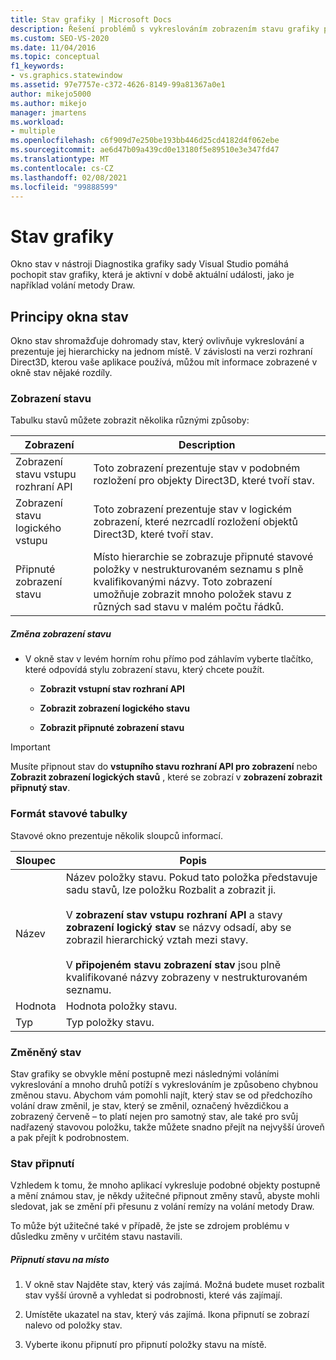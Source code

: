 ```yaml
---
title: Stav grafiky | Microsoft Docs
description: Řešení problémů s vykreslováním zobrazením stavu grafiky pro každé volání remízy. Části stavu, které byly změněny z předchozího volání, jsou zvýrazněny.
ms.custom: SEO-VS-2020
ms.date: 11/04/2016
ms.topic: conceptual
f1_keywords:
- vs.graphics.statewindow
ms.assetid: 97e7757e-c372-4626-8149-99a81367a0e1
author: mikejo5000
ms.author: mikejo
manager: jmartens
ms.workload:
- multiple
ms.openlocfilehash: c6f909d7e250be193bb446d25cd4182d4f062ebe
ms.sourcegitcommit: ae6d47b09a439cd0e13180f5e89510e3e347fd47
ms.translationtype: MT
ms.contentlocale: cs-CZ
ms.lasthandoff: 02/08/2021
ms.locfileid: "99888599"
---
```

# <a name="graphics-state"></a>Stav grafiky
Okno stav v nástroji Diagnostika grafiky sady Visual Studio pomáhá pochopit stav grafiky, která je aktivní v době aktuální události, jako je například volání metody Draw.

## <a name="understanding-the-state-window"></a>Principy okna stav
 Okno stav shromažďuje dohromady stav, který ovlivňuje vykreslování a prezentuje jej hierarchicky na jednom místě. V závislosti na verzi rozhraní Direct3D, kterou vaše aplikace používá, můžou mít informace zobrazené v okně stav nějaké rozdíly.

### <a name="state-views"></a>Zobrazení stavu
 Tabulku stavů můžete zobrazit několika různými způsoby:

|Zobrazení|Description|
|----------|-----------------|
|Zobrazení stavu vstupu rozhraní API|Toto zobrazení prezentuje stav v podobném rozložení pro objekty Direct3D, které tvoří stav.|
|Zobrazení stavu logického vstupu|Toto zobrazení prezentuje stav v logickém zobrazení, které nezrcadlí rozložení objektů Direct3D, které tvoří stav.|
|Připnuté zobrazení stavu|Místo hierarchie se zobrazuje připnuté stavové položky v nestrukturovaném seznamu s plně kvalifikovanými názvy. Toto zobrazení umožňuje zobrazit mnoho položek stavu z různých sad stavu v malém počtu řádků.|

##### <a name="to-change-the-state-view"></a>Změna zobrazení stavu

- V okně stav v levém horním rohu přímo pod záhlavím vyberte tlačítko, které odpovídá stylu zobrazení stavu, který chcete použít.

  - **Zobrazit vstupní stav rozhraní API**

  - **Zobrazit zobrazení logického stavu**

  - **Zobrazit připnuté zobrazení stavu**

> [!IMPORTANT]
> Musíte připnout stav do **vstupního stavu rozhraní API pro zobrazení** nebo **Zobrazit zobrazení logických stavů** , které se zobrazí v **zobrazení zobrazit připnutý stav**.

### <a name="state-table-format"></a>Formát stavové tabulky
 Stavové okno prezentuje několik sloupců informací.

|Sloupec|Popis|
|------------|-----------------|
|Název|Název položky stavu. Pokud tato položka představuje sadu stavů, lze položku Rozbalit a zobrazit ji.<br /><br /> V **zobrazení stav vstupu rozhraní API** a stavy **zobrazení logický stav** se názvy odsadí, aby se zobrazil hierarchický vztah mezi stavy.<br /><br /> V **připojeném stavu zobrazení stav** jsou plně kvalifikované názvy zobrazeny v nestrukturovaném seznamu.|
|Hodnota|Hodnota položky stavu.|
|Typ|Typ položky stavu.|

### <a name="changed-state"></a>Změněný stav
 Stav grafiky se obvykle mění postupně mezi následnými voláními vykreslování a mnoho druhů potíží s vykreslováním je způsobeno chybnou změnou stavu. Abychom vám pomohli najít, který stav se od předchozího volání draw změnil, je stav, který se změnil, označený hvězdičkou a zobrazený červeně – to platí nejen pro samotný stav, ale také pro svůj nadřazený stavovou položku, takže můžete snadno přejít na nejvyšší úroveň a pak přejít k podrobnostem.

### <a name="pinning-state"></a>Stav připnutí
 Vzhledem k tomu, že mnoho aplikací vykresluje podobné objekty postupně a mění známou stav, je někdy užitečné připnout změny stavů, abyste mohli sledovat, jak se změní při přesunu z volání remízy na volání metody Draw.

 To může být užitečné také v případě, že jste se zdrojem problému v důsledku změny v určitém stavu nastavili.

##### <a name="to-pin-state-in-place"></a>Připnutí stavu na místo

1. V okně stav Najděte stav, který vás zajímá. Možná budete muset rozbalit stav vyšší úrovně a vyhledat si podrobnosti, které vás zajímají.

2. Umístěte ukazatel na stav, který vás zajímá. Ikona připnutí se zobrazí nalevo od položky stav.

3. Vyberte ikonu připnutí pro připnutí položky stavu na místě.
